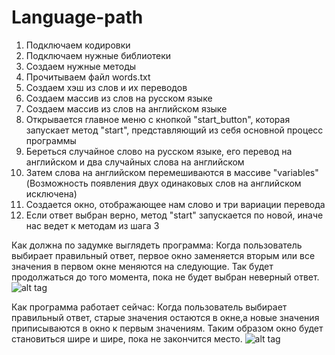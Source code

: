 # Language-path

1) Подключаем кодировки
2) Подключаем нужные библиотеки
3) Создаем нужные методы
4) Прочитываем файл words.txt
5) Создаем хэш из слов и их переводов
6) Создаем массив из слов на русском языке
5) Создаем массив из слов на английском языке
6) Открывается главное меню с кнопкой "start_button", которая запускает метод "start", представляющий из себя основной процесс программы
7) Береться случайное слово на русском языке, его перевод на английском и два случайных слова на английском
8) Затем слова на английском перемешиваются в массиве "variables" (Возможность появления двух одинаковых слов на английском исключена)
9) Создается окно, отображающее нам слово и три вариации перевода
10) Если ответ выбран верно, метод "start" запускается по новой, иначе нас ведет к методам из шага 3 



Как должна по задумке выглядеть программа:
  Когда пользователь выбирает правильный ответ, первое окно заменяется вторым или все значения в первом окне меняются на следующие. Так     будет продолжаться до того момента, пока не будет выбран неверный ответ.
  ![alt tag](https://raw.github.com/Yellowbang368/Language-path/master/Correctly.png) 

Как программа работает сейчас:
  Когда пользователь выбирает правильный ответ, старые значения остаются в окне,а новые значения приписываются в окно к первым значениям. 
  Таким образом окно будет становиться шире и шире, пока не закончится место.
  ![alt tag](https://raw.github.com/Yellowbang368/Language-path/master/False.png) 
